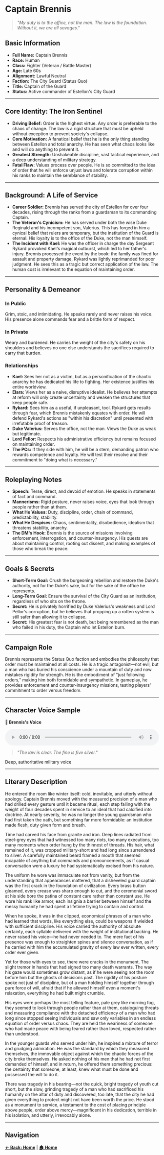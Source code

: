# Captain Brennis

> *"My duty is to the office, not the man. The law is the foundation. Without it, we are all savages."*

## Basic Information

- **Full Name:** Captain Brennis
- **Race:** Human
- **Class:** Fighter (Veteran / Battle Master)
- **Age:** Late 60s
- **Alignment:** Lawful Neutral
- **Faction:** The City Guard (Status Quo)
- **Title:** Captain of the Guard
- **Status:** Active commander of Estellon's City Guard

---

## Core Identity: The Iron Sentinel

- **Driving Belief:** Order is the highest virtue. Any order is preferable to the chaos of change. The law is a rigid structure that must be upheld without exception to prevent society's collapse.
- **Core Motivation:** A fanatical belief that he is the only thing standing between Estellon and total anarchy. He has seen what chaos looks like and will do anything to prevent it.
- **Greatest Strength:** Unshakeable discipline, vast tactical experience, and a deep understanding of military strategy.
- **Fatal Flaw:** Values process over people. He is so committed to the idea of order that he will enforce unjust laws and tolerate corruption within his ranks to maintain the semblance of stability.

---

## Background: A Life of Service

- **Career Soldier:** Brennis has served the city of Estellon for over four decades, rising through the ranks from a guardsman to its commanding Captain.
- **The Veteran's Cynicism:** He has served under both the wise Duke Reginald and his incompetent son, Valerius. This has forged in him a cynical belief that rulers are temporary, but the institution of the Guard is eternal. His loyalty is to the office of the Duke, not the man himself.
- **The Incident with Kael:** He was the officer in charge the day Sergeant Rykard provoked Kael's magical outburst, which led to her father's injury. Brennis processed the event by the book: the family was fined for assault and property damage, Rykard was lightly reprimanded for poor judgment. He sees this as a tragic but correct application of the law. The human cost is irrelevant to the equation of maintaining order.

---

## Personality & Demeanor

### In Public
Grim, stoic, and intimidating. He speaks rarely and never raises his voice. His presence alone commands fear and a brittle form of respect.

### In Private
Weary and burdened. He carries the weight of the city's safety on his shoulders and believes no one else understands the sacrifices required to carry that burden.

### Relationships

- **Kael:** Sees her not as a victim, but as a personification of the chaotic anarchy he has dedicated his life to fighting. Her existence justifies his entire worldview.
- **Elara:** Views her as a naive, disruptive idealist. He believes her attempts at reform will only create uncertainty and weaken the structures that keep people safe.
- **Rykard:** Sees him as a useful, if unpleasant, tool. Rykard gets results through fear, which Brennis mistakenly equates with order. He will defend Rykard's actions as "within his discretion" until presented with irrefutable proof of treason.
- **Duke Valerius:** Serves the office, not the man. Views the Duke as weak but legitimate.
- **Lord Pellor:** Respects his administrative efficiency but remains focused on maintaining order.
- **The PCs:** If they side with him, he will be a stern, demanding patron who rewards competence and loyalty. He will test their resolve and their commitment to "doing what is necessary."

---

## Roleplaying Notes

- **Speech:** Terse, direct, and devoid of emotion. He speaks in statements of fact and command.
- **Mannerisms:** Rigid posture, never raises voice, eyes that look through people rather than at them.
- **What He Values:** Duty, discipline, order, chain of command, predictability, stability.
- **What He Despises:** Chaos, sentimentality, disobedience, idealism that threatens stability, anarchy.
- **The DM's Hook:** Brennis is the source of missions involving enforcement, interrogation, and counter-insurgency. His quests are about maintaining control, rooting out dissent, and making examples of those who break the peace.

---

## Goals & Secrets

- **Short-Term Goal:** Crush the burgeoning rebellion and restore the Duke's authority, not for the Duke's sake, but for the sake of the office he represents.
- **Long-Term Goal:** Ensure the survival of the City Guard as an institution, regardless of who sits on the throne.
- **Secret:** He is privately horrified by Duke Valerius's weakness and Lord Pellor's corruption, but he believes that propping up a rotten system is still safer than allowing it to collapse.
- **Secret:** His greatest fear is not death, but being remembered as the man who failed in his duty, the Captain who let Estellon burn.

---

## Campaign Role

Brennis represents the Status Quo faction and embodies the philosophy that order must be maintained at all costs. He is a tragic antagonist—not evil, but a man who has buried his conscience under a mountain of duty and now mistakes rigidity for strength. He is the embodiment of "just following orders," making him both formidable and sympathetic. In gameplay, he provides enforcement and counter-insurgency missions, testing players' commitment to order versus freedom.

---

## Character Voice Sample

<div class="audio-player">
    <p><strong>🎵 Brennis's Voice</strong></p>
    <audio controls style="width: 100%;">
        <source src="../audio/characters/brennis-sample.wav" type="audio/wav">
        <source src="../audio/characters/brennis-sample.wav" type="audio/wav">
        Your browser does not support the audio element.
        <a href="../audio/characters/brennis-sample.wav">Download audio file</a>
    </audio>
</div>

> *"The law is clear. The fine is five silver."*

Deep, authoritative military voice

---

## Literary Description

He entered the room like winter itself: cold, inevitable, and utterly without apology. Captain Brennis moved with the measured precision of a man who had drilled every gesture until it became ritual, each step falling with the weight of four decades spent in service to an ideal that had calcified into doctrine. At nearly seventy, he was no longer the young guardsman who had first taken the oath, but something far more formidable: an institution made flesh, duty given form and breath.

Time had carved his face from granite and iron. Deep lines radiated from steel-grey eyes that had witnessed too many riots, too many executions, too many moments when order hung by the thinnest of threads. His hair, what remained of it, was cropped military-short and had long since surrendered to silver. A carefully maintained beard framed a mouth that seemed incapable of anything but commands and pronouncements, as if casual conversation were a luxury he had systematically excised from his nature.

The uniform he wore was immaculate not from vanity, but from the understanding that appearances mattered, that a disheveled guard captain was the first crack in the foundation of civilization. Every brass button gleamed, every crease was sharp enough to cut, and the ceremonial sword at his side bore the patina of constant care rather than constant use. He wore his rank like armor, each insignia a barrier between himself and the messy humanity he had spent a lifetime trying to contain and control.

When he spoke, it was in the clipped, economical phrases of a man who had learned that words, like everything else, could be weapons if wielded with sufficient discipline. His voice carried the authority of absolute certainty, each syllable delivered with the weight of institutional backing. He never raised his voice—he had never needed to. The mere fact of his presence was enough to straighten spines and silence conversation, as if he carried with him the accumulated gravity of every law ever written, every order ever given.

Yet for those with eyes to see, there were cracks in the monument. The slight tremor in hands that had signed too many death warrants. The way his gaze would sometimes grow distant, as if he were seeing not the room before him but the ghosts of decisions past. The rigidity of his posture spoke not just of discipline, but of a man holding himself together through pure force of will, afraid that if he allowed himself even a moment's relaxation, everything he had built might crumble.

His eyes were perhaps the most telling feature, pale grey like morning fog, they seemed to look through people rather than at them, cataloguing threats and measuring compliance with the detached efficiency of a man who had long since stopped seeing individuals and saw only variables in an endless equation of order versus chaos. They are held the weariness of someone who had made peace with being feared rather than loved, respected rather than understood.

In the younger guards who served under him, he inspired a mixture of terror and grudging admiration. He was the standard by which they measured themselves, the immovable object against which the chaotic forces of the city broke themselves. He asked nothing of his men that he had not first demanded of himself, and in return, he offered them something precious: the certainty that someone, at least, knew what must be done and possessed the will to do it.

There was tragedy in his bearing—not the quick, bright tragedy of youth cut short, but the slow, grinding tragedy of a man who had sacrificed his humanity on the altar of duty and discovered, too late, that the city he had given everything to protect might not have been worth the price. He stood as a monument to service, a testament to the cost of placing principle above people, order above mercy—magnificent in his dedication, terrible in his isolation, and utterly, irrevocably alone.

---

## Navigation

**[← Back: Home](../README.md)** | **[🏠 Home](../README.md)**